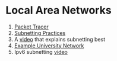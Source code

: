 # Local Area Networks

1. [Packet Tracer](https://github.com/anzonathan/UCU-BSCS/tree/main/Year%201%20-%20Sem%202/Packet%20Tracer)
2. [Subnetting Practices](https://subnetipv4.com/)
3. A [video](https://www.youtube.com/watch?v=nFYilGQ-p-8) that explains subnetting best
4. [Example University Network](https://github.com/greeshmamaske/University-Network-Using-Cisco-Packer-Tracer)
5. Ipv6 subnetting [video](https://www.site24x7.com/tools/ipv6-subnetcalculator.html)
